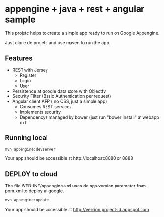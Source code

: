 # appengine + java + rest + angular sample

This projetc helps to create a simple app ready to run on Google Appengine. 

Just clone de projetc and use maven to run the app.


## Features

  - REST with Jersey
    - Register
    - Login
    - User
  - Persistence at google data store with Objectfy 
  - Security Filter (Basic Authentication per request)
  - Angular client APP ( no CSS, just a simple app)
    - Consumes REST services
    - Implements security
    - Dependencys managed by bower (just run "bower install" at webapp dir)
  

## Running local

```sh
mvn appengine:devserver
```
Your app should be accessible at http://localhost:8080 or 8888

## DEPLOY to cloud

The file WEB-INF/appengine.xml uses de app.version parameter from pom.xml to deploy at google.

```sh
mvn appengine:update
```

Your app should be accessible at http://version.project-id.appspot.com
